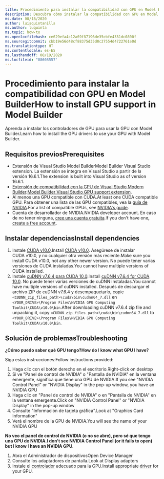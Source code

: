 ```yaml
---
title: Procedimiento para instalar la compatibilidad con GPU en Model Builder
description: Descubra cómo instalar la compatibilidad con GPU en Model Builder
ms.date: 08/18/2020
author: luisquintanilla
ms.author: luquinta
ms.topic: how-to
ms.openlocfilehash: ce629efa4c12a69f87196de35ebfe4331dc0800f
ms.sourcegitcommit: cbb19e56d48cf88375d35d0c27554d4722761e0d
ms.translationtype: HT
ms.contentlocale: es-ES
ms.lasthandoff: 08/19/2020
ms.locfileid: "88608557"
---
```

# <a name="how-to-install-gpu-support-in-model-builder"></a><span data-ttu-id="5aa33-103">Procedimiento para instalar la compatibilidad con GPU en Model Builder</span><span class="sxs-lookup"><span data-stu-id="5aa33-103">How to install GPU support in Model Builder</span></span>

<span data-ttu-id="5aa33-104">Aprenda a instalar los controladores de GPU para usar la GPU con Model Builder.</span><span class="sxs-lookup"><span data-stu-id="5aa33-104">Learn how to install the GPU drivers to use your GPU with Model Builder.</span></span>

## <a name="prerequisites"></a><span data-ttu-id="5aa33-105">Requisitos previos</span><span class="sxs-lookup"><span data-stu-id="5aa33-105">Prerequisites</span></span>

- <span data-ttu-id="5aa33-106">Extensión de Visual Studio Model Builder</span><span class="sxs-lookup"><span data-stu-id="5aa33-106">Model Builder Visual Studio extension.</span></span> <span data-ttu-id="5aa33-107">La extensión se integra en Visual Studio a partir de la versión 16.6.1.</span><span class="sxs-lookup"><span data-stu-id="5aa33-107">The extension is built into Visual Studio as of version 16.6.1.</span></span>
- <span data-ttu-id="5aa33-108">[Extensión de compatibilidad con la GPU de Visual Studio Modern Builder](https://marketplace.visualstudio.com/items?itemName=MLNET.ModelBuilderGPU).</span><span class="sxs-lookup"><span data-stu-id="5aa33-108">[Model Builder Visual Studio GPU support extension](https://marketplace.visualstudio.com/items?itemName=MLNET.ModelBuilderGPU).</span></span>
- <span data-ttu-id="5aa33-109">Al menos una GPU compatible con CUDA.</span><span class="sxs-lookup"><span data-stu-id="5aa33-109">At least one CUDA compatible GPU.</span></span> <span data-ttu-id="5aa33-110">Para obtener una lista de las GPU compatibles, vea la [guía de NVIDIA](https://developer.nvidia.com/cuda-gpus).</span><span class="sxs-lookup"><span data-stu-id="5aa33-110">For a list of compatible GPUs, see [NVIDIA's guide](https://developer.nvidia.com/cuda-gpus).</span></span>
- <span data-ttu-id="5aa33-111">Cuenta de desarrollador de NVIDIA.</span><span class="sxs-lookup"><span data-stu-id="5aa33-111">NVIDIA developer account.</span></span> <span data-ttu-id="5aa33-112">En caso de no tener ninguna, [cree una cuenta gratuita](https://developer.nvidia.com/developer-program).</span><span class="sxs-lookup"><span data-stu-id="5aa33-112">If you don't have one, [create a free account](https://developer.nvidia.com/developer-program).</span></span>

## <a name="install-dependencies"></a><span data-ttu-id="5aa33-113">Instalar dependencias</span><span class="sxs-lookup"><span data-stu-id="5aa33-113">Install dependencies</span></span>

1. <span data-ttu-id="5aa33-114">Instale [CUDA v10.0](https://developer.nvidia.com/cuda-10.0-download-archive).</span><span class="sxs-lookup"><span data-stu-id="5aa33-114">Install [CUDA v10.0](https://developer.nvidia.com/cuda-10.0-download-archive).</span></span> <span data-ttu-id="5aa33-115">Asegúrese de instalar CUDA v10.0, y no cualquier otra versión más reciente.</span><span class="sxs-lookup"><span data-stu-id="5aa33-115">Make sure you install CUDA v10.0, not any other newer version.</span></span> <span data-ttu-id="5aa33-116">No puede tener varias versiones de CUDA instaladas.</span><span class="sxs-lookup"><span data-stu-id="5aa33-116">You cannot have multiple versions of CUDA installed.</span></span>
1. <span data-ttu-id="5aa33-117">Instale [cuDNN v7.6.4 para CUDA 10.0](https://developer.nvidia.com/rdp/cudnn-download).</span><span class="sxs-lookup"><span data-stu-id="5aa33-117">Install [cuDNN v7.6.4 for CUDA 10.0](https://developer.nvidia.com/rdp/cudnn-download).</span></span> <span data-ttu-id="5aa33-118">No puede tener varias versiones de cuDNN instaladas.</span><span class="sxs-lookup"><span data-stu-id="5aa33-118">You cannot have multiple versions of cuDNN installed.</span></span> <span data-ttu-id="5aa33-119">Después de descargar el archivo ZIP de cuDNN v7.6.4 y desempaquetarlo, copie `<CUDNN_zip_files_path>\cuda\bin\cudnn64_7.dll` en `<YOUR_DRIVE>\Program Files\NVIDIA GPU Computing Toolkit\CUDA\v10.0\bin`.</span><span class="sxs-lookup"><span data-stu-id="5aa33-119">After downloading cuDNN v7.6.4 zip file and unpacking it, copy `<CUDNN_zip_files_path>\cuda\bin\cudnn64_7.dll` to `<YOUR_DRIVE>\Program Files\NVIDIA GPU Computing Toolkit\CUDA\v10.0\bin`.</span></span>

## <a name="troubleshooting"></a><span data-ttu-id="5aa33-120">Solución de problemas</span><span class="sxs-lookup"><span data-stu-id="5aa33-120">Troubleshooting</span></span>

<span data-ttu-id="5aa33-121">**¿Cómo puedo saber qué GPU tengo?**</span><span class="sxs-lookup"><span data-stu-id="5aa33-121">**How do I know what GPU I have?**</span></span>

<span data-ttu-id="5aa33-122">Siga estas instrucciones:</span><span class="sxs-lookup"><span data-stu-id="5aa33-122">Follow instructions provided:</span></span>

1. <span data-ttu-id="5aa33-123">Haga clic con el botón derecho en el escritorio.</span><span class="sxs-lookup"><span data-stu-id="5aa33-123">Right-click on desktop</span></span>
1. <span data-ttu-id="5aa33-124">Si ve "Panel de control de NVIDIA" o "Pantalla de NVIDIA" en la ventana emergente, significa que tiene una GPU de NVIDIA.</span><span class="sxs-lookup"><span data-stu-id="5aa33-124">If you see "NVIDIA Control Panel" or "NVIDIA Display" in the pop-up window, you have an NVIDIA GPU</span></span>
1. <span data-ttu-id="5aa33-125">Haga clic en "Panel de control de NVIDIA" o en "Pantalla de NVIDIA" en la ventana emergente.</span><span class="sxs-lookup"><span data-stu-id="5aa33-125">Click on "NVIDIA Control Panel" or "NVIDIA Display" in the pop-up window</span></span>
1. <span data-ttu-id="5aa33-126">Consulte "Información de tarjeta gráfica".</span><span class="sxs-lookup"><span data-stu-id="5aa33-126">Look at "Graphics Card Information"</span></span>
1. <span data-ttu-id="5aa33-127">Verá el nombre de la GPU de NVIDIA.</span><span class="sxs-lookup"><span data-stu-id="5aa33-127">You will see the name of your NVIDIA GPU</span></span>

<span data-ttu-id="5aa33-128">**No veo el panel de control de NVIDIA (o no se abre), pero sé que tengo una GPU de NVIDIA.**</span><span class="sxs-lookup"><span data-stu-id="5aa33-128">**I don't see NVIDIA Control Panel (or it fails to open) but I know I have an NVIDIA GPU.**</span></span>

1. <span data-ttu-id="5aa33-129">Abra el Administrador de dispositivos</span><span class="sxs-lookup"><span data-stu-id="5aa33-129">Open Device Manager</span></span>
1. <span data-ttu-id="5aa33-130">Consulte los adaptadores de pantalla.</span><span class="sxs-lookup"><span data-stu-id="5aa33-130">Look at Display adapters</span></span>
1. <span data-ttu-id="5aa33-131">Instale el [controlador](https://www.nvidia.com/drivers) adecuado para la GPU.</span><span class="sxs-lookup"><span data-stu-id="5aa33-131">Install appropriate [driver](https://www.nvidia.com/drivers) for your GPU.</span></span>
